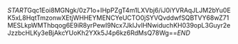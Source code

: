 $START$Gqc1Eoi8MGNgk/0z71o+IHpPZgT4m1LXVbj6/iJ0iYVRAqJLJM2bYu0EK5xL8HqtTmzonwXEtjWHHEYMENCYeUCTO0jSYVQvddwfSQBTVY68wZ71MESLkpWMThbqog6E9iR8yrPewI9Ncx7JklJvIHNwiduchKH039opL3Guyr2eJzzbcHLKy3eBjAkcYUoKh2YXk5J4p6kz6RdMsQ78Wg==$END$